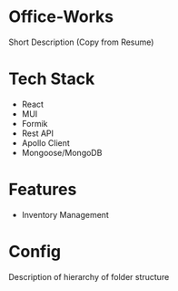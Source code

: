 # Office-Works

Short Description (Copy from Resume)

# Tech Stack

- React
- MUI
- Formik
- Rest API
- Apollo Client
- Mongoose/MongoDB

# Features

- Inventory Management

# Config

Description of hierarchy of folder structure
